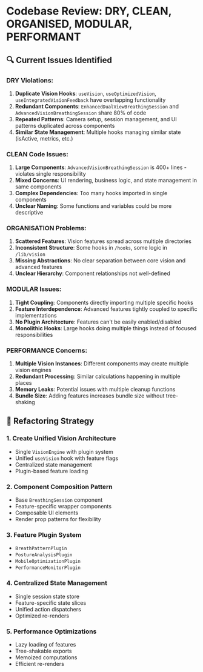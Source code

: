 # Codebase Review: DRY, CLEAN, ORGANISED, MODULAR, PERFORMANT

## 🔍 **Current Issues Identified**

### **DRY Violations:**
1. **Duplicate Vision Hooks**: `useVision`, `useOptimizedVision`, `useIntegratedVisionFeedback` have overlapping functionality
2. **Redundant Components**: `EnhancedDualViewBreathingSession` and `AdvancedVisionBreathingSession` share 80% of code
3. **Repeated Patterns**: Camera setup, session management, and UI patterns duplicated across components
4. **Similar State Management**: Multiple hooks managing similar state (isActive, metrics, etc.)

### **CLEAN Code Issues:**
1. **Large Components**: `AdvancedVisionBreathingSession` is 400+ lines - violates single responsibility
2. **Mixed Concerns**: UI rendering, business logic, and state management in same components
3. **Complex Dependencies**: Too many hooks imported in single components
4. **Unclear Naming**: Some functions and variables could be more descriptive

### **ORGANISATION Problems:**
1. **Scattered Features**: Vision features spread across multiple directories
2. **Inconsistent Structure**: Some hooks in `/hooks`, some logic in `/lib/vision`
3. **Missing Abstractions**: No clear separation between core vision and advanced features
4. **Unclear Hierarchy**: Component relationships not well-defined

### **MODULAR Issues:**
1. **Tight Coupling**: Components directly importing multiple specific hooks
2. **Feature Interdependence**: Advanced features tightly coupled to specific implementations
3. **No Plugin Architecture**: Features can't be easily enabled/disabled
4. **Monolithic Hooks**: Large hooks doing multiple things instead of focused responsibilities

### **PERFORMANCE Concerns:**
1. **Multiple Vision Instances**: Different components may create multiple vision engines
2. **Redundant Processing**: Similar calculations happening in multiple places
3. **Memory Leaks**: Potential issues with multiple cleanup functions
4. **Bundle Size**: Adding features increases bundle size without tree-shaking

## 🎯 **Refactoring Strategy**

### **1. Create Unified Vision Architecture**
- Single `VisionEngine` with plugin system
- Unified `useVision` hook with feature flags
- Centralized state management
- Plugin-based feature loading

### **2. Component Composition Pattern**
- Base `BreathingSession` component
- Feature-specific wrapper components
- Composable UI elements
- Render prop patterns for flexibility

### **3. Feature Plugin System**
- `BreathPatternPlugin`
- `PostureAnalysisPlugin` 
- `MobileOptimizationPlugin`
- `PerformanceMonitorPlugin`

### **4. Centralized State Management**
- Single session state store
- Feature-specific state slices
- Unified action dispatchers
- Optimized re-renders

### **5. Performance Optimizations**
- Lazy loading of features
- Tree-shakable exports
- Memoized computations
- Efficient re-renders